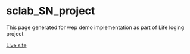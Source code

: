 # sclab_SN_project
This page generated for wep demo implementation as part of Life loging project

[Live site](https://programmer-k.github.io/PL/src/main.html)
